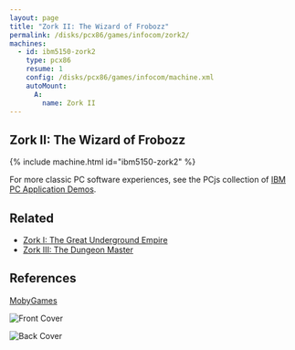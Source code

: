 ```yaml
---
layout: page
title: "Zork II: The Wizard of Frobozz"
permalink: /disks/pcx86/games/infocom/zork2/
machines:
  - id: ibm5150-zork2
    type: pcx86
    resume: 1
    config: /disks/pcx86/games/infocom/machine.xml
    autoMount:
      A:
        name: Zork II
---
```


Zork II: The Wizard of Frobozz
------------------------------

{% include machine.html id="ibm5150-zork2" %}

For more classic PC software experiences, see the PCjs collection of [IBM PC Application Demos](/apps/pcx86/).

Related
-------

* [Zork I: The Great Underground Empire](../zork1/)
* [Zork III: The Dungeon Master](../zork3/)

References
----------

[MobyGames](http://www.mobygames.com/game/zork-ii-the-wizard-of-frobozz)

![Front Cover](http://www.mobygames.com/images/covers/l/2877-zork-ii-the-wizard-of-frobozz-dos-front-cover.jpg)

![Back Cover](http://www.mobygames.com/images/covers/l/2878-zork-ii-the-wizard-of-frobozz-dos-back-cover.jpg)
